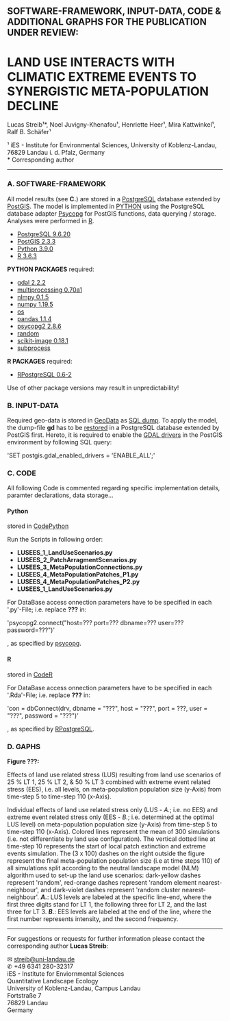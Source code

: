 
## SOFTWARE-FRAMEWORK, INPUT-DATA, CODE & ADDITIONAL GRAPHS FOR THE PUBLICATION UNDER REVIEW:

# LAND USE INTERACTS WITH CLIMATIC EXTREME EVENTS TO SYNERGISTIC META-POPULATION DECLINE

Lucas Streib¹*, Noel Juvigny-Khenafou¹, Henriette Heer¹, Mira Kattwinkel¹, Ralf B. Schäfer¹

¹ iES - Institute for Environmental Sciences, University of Koblenz-Landau, 76829 Landau i. d. Pfalz, Germany\
\* Corresponding author

-----

### A. SOFTWARE-FRAMEWORK

All model results (see **C.**) are stored in a [PostgreSQL](https://www.postgresql.org/) database extended by [PostGIS](https://postgis.net/). 
The model is implemented in [PYTHON](https://www.python.org/) using the PostgreSQL database adapter [Psycopg](http://initd.org/psycopg/docs/index.html) for PostGIS functions, data querying / storage. Analyses were performed in [R](https://www.r-project.org/).

- [PostgreSQL 9.6.20](https://www.postgresql.org/docs/9.6/release-9-6-20.html)
- [PostGIS 2.3.3](https://postgis.net/2017/07/01/postgis-2.3.3/)
- [Python 3.9.0](https://www.python.org/downloads/release/python-390/)
- [R 3.6.3](https://cran.r-project.org/src/base/R-3/)

**PYTHON PACKAGES** required: 
- [gdal 2.2.2](https://pypi.org/project/pygdal/)
- [multiprocessing 0.70a1](https://pypi.org/project/multiprocess/)
- [nlmpy 0.1.5](https://pypi.org/project/nlmpy/)
- [numpy 1.19.5](https://pypi.org/project/numpy/)
- [os](https://docs.python.org/3/library/os.html)
- [pandas 1.1.4](https://pandas.pydata.org/)
- [psycopg2 2.8.6](https://pypi.org/project/psycopg2/)
- [random](https://docs.python.org/3/library/random.html)
- [scikit-image 0.18.1](http://scikit-image.org/docs/dev/api/skimage.graph.html) 
- [subprocess](https://docs.python.org/3/library/subprocess.html)

**R PACKAGES** required: 
- [RPostgreSQL 0.6-2](https://cran.r-project.org/web/packages/RPostgreSQL/index.html)

Use of other package versions may result in unpredictability!

### B. INPUT-DATA

Required geo-data is stored in [GeoData](https://github.com/luclucky/LUSEES/tree/main/GeoData) as [SQL dump](https://www.postgresql.org/docs/9.6/backup.html). 
To apply the model, the dump-file **gd** has to be [restored](https://www.postgresql.org/docs/9.6/app-pgrestore.html) in a PostgreSQL database extended by PostGIS first. Hereto, it is required to enable the [GDAL drivers](https://postgis.net/docs/postgis_gdal_enabled_drivers.html) in the PostGIS environment by following SQL query:

'SET postgis.gdal_enabled_drivers = 'ENABLE_ALL';'

### C. CODE

All following Code is commented regarding specific implementation details, paramter declarations, data storage...

#### Python


stored in [CodePython](https://github.com/luclucky/LUSEES/tree/main/CodePython)

Run the Scripts in following order:

- **LUSEES_1_LandUseScenarios.py** 
- **LUSEES_2_PatchArragmentScenarios.py** 
- **LUSEES_3_MetaPopulationConnections.py** 
- **LUSEES_4_MetaPopulationPatches_P1.py** 
- **LUSEES_4_MetaPopulationPatches_P2.py** 
- **LUSEES_1_LandUseScenarios.py** 

For DataBase access onnection parameters have to be specified in each '.py'-File; i.e. replace **???** in:

'psycopg2.connect("host=??? port=??? dbname=??? user=??? password=???")' 

, as specified by [psycopg](http://initd.org/psycopg/docs/module.html).

#### R


stored in [CodeR](https://github.com/luclucky/LUSEES/tree/main/CodeR)

For DataBase access onnection parameters have to be specified in each '.Rda'-File; i.e. replace **???** in:

'con = dbConnect(drv, dbname = "???", host = "???", port = ???, user = "???", password = "???")'

, as specified by [RPostgreSQL](https://cran.r-project.org/web/packages/RPostgreSQL/RPostgreSQL.pdf).

### D. GAPHS

**Figure ???:** 

Effects of land use related stress (LUS) resulting from land use scenarios of 25 % LT 1, 25 % LT 2, & 50 % LT 3 combined with extreme event related stress (EES), i.e. all levels, on meta-population population size (y-Axis) from time-step 5 to time-step 110 (x-Axis).

Individual effects of land use related stress only (LUS - *A.*; i.e. no EES) and extreme event related stress only (EES - *B.*; i.e. determined at the optimal LUS level) on meta-population population size (y-Axis) from time-step 5 to time-step 110 (x-Axis). Colored lines represent the mean of 300 simulations (i.e. not differentiate by land use configuration). The vertical dotted line at time-step 10 represents the start of local patch extinction and extreme events simulation. The (3 x 100) dashes on the right outside the figure represent the final meta-population population size (i.e at time steps 110) of all simulations split according to the neutral landscape model (NLM) algorithm used to set-up the land use scenarios: dark-yellow dashes represent 'random', red-orange dashes represent 'random element nearest-neighbour', and dark-violet dashes represent 'random cluster nearest-neighbour'. ***A.***: LUS levels are labeled at the specific line-end, where the first three digits stand for LT 1, the following three for LT 2, and the last three for LT 3. ***B.***: EES levels are labeled at the end of the line, where the first number represents intensity, and the second frequency.

-----

For suggestions or requests for further information please contact the corresponding author **Lucas Streib**:

&#9993; streib@uni-landau.de\
&#9990; +49 6341 280-32317\
iES - Institute for Enviornmental Sciences\
Quantitative Landscape Ecology\
University of Koblenz-Landau, Campus Landau\
Fortstraße 7\
76829 Landau\
Germany

